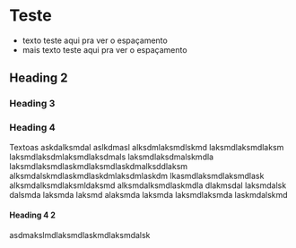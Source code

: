 # Teste
* texto teste aqui pra ver o espaçamento
* mais texto teste aqui pra ver o espaçamento
## Heading 2
### Heading 3
### Heading 4
Textoas askdalksmdal aslkdmasl alksdmlaksmdlskmd laksmdlaksmdlaksm laksmdlaksdmlaksmdlaksdmals laksmdlaksdmalskmdla laksmdlaksmdlaskmdlaksmdlaskdmalksddlaksm alksmdalskmdlaskmdlaskdmlaksdmlaskdm lkasmdlaksmdlaksmdlask alksmdalksmdlaksmldaksmd alksmdalksmdlaskmdla dlakmsdal laksmdalsk dalsmda laksmda laksmd alaksmda laksmda laksmdlaksmda laskmdalskmd 
#### Heading 4 2 
asdmakslmdlaksmdlaskmdlaksmdalsk
